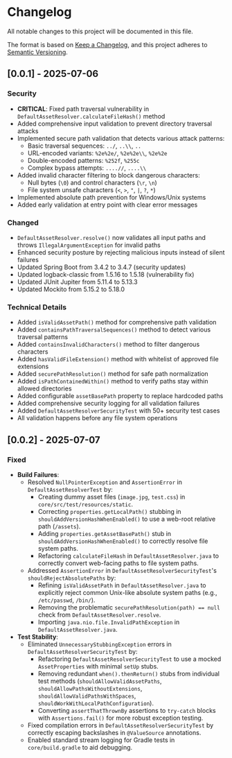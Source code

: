 # Changelog

All notable changes to this project will be documented in this file.

The format is based on [Keep a Changelog](https://keepachangelog.com/en/1.0.0/),
and this project adheres to [Semantic Versioning](https://semver.org/spec/v2.0.0.html).

## [0.0.1] - 2025-07-06

### Security
- **CRITICAL**: Fixed path traversal vulnerability in `DefaultAssetResolver.calculateFileHash()` method
- Added comprehensive input validation to prevent directory traversal attacks
- Implemented secure path validation that detects various attack patterns:
  - Basic traversal sequences: `../`, `..\\`, `..`
  - URL-encoded variants: `%2e%2e/`, `%2e%2e\\`, `%2e%2e`
  - Double-encoded patterns: `%252f`, `%255c`
  - Complex bypass attempts: `....//`, `....\\`
- Added invalid character filtering to block dangerous characters:
  - Null bytes (`\0`) and control characters (`\r`, `\n`)
  - File system unsafe characters (`<`, `>`, `"`, `|`, `?`, `*`)
- Implemented absolute path prevention for Windows/Unix systems
- Added early validation at entry point with clear error messages

### Changed
- `DefaultAssetResolver.resolve()` now validates all input paths and throws `IllegalArgumentException` for invalid paths
- Enhanced security posture by rejecting malicious inputs instead of silent failures
- Updated Spring Boot from 3.4.2 to 3.4.7 (security updates)
- Updated logback-classic from 1.5.16 to 1.5.18 (vulnerability fix)
- Updated JUnit Jupiter from 5.11.4 to 5.13.3
- Updated Mockito from 5.15.2 to 5.18.0

### Technical Details
- Added `isValidAssetPath()` method for comprehensive path validation
- Added `containsPathTraversalSequences()` method to detect various traversal patterns
- Added `containsInvalidCharacters()` method to filter dangerous characters
- Added `hasValidFileExtension()` method with whitelist of approved file extensions
- Added `securePathResolution()` method for safe path normalization
- Added `isPathContainedWithin()` method to verify paths stay within allowed directories
- Added configurable `assetBasePath` property to replace hardcoded paths
- Added comprehensive security logging for all validation failures
- Added `DefaultAssetResolverSecurityTest` with 50+ security test cases
- All validation happens before any file system operations

## [0.0.2] - 2025-07-07

### Fixed
- **Build Failures**:
    - Resolved `NullPointerException` and `AssertionError` in `DefaultAssetResolverTest` by:
        - Creating dummy asset files (`image.jpg`, `test.css`) in `core/src/test/resources/static`.
        - Correcting `properties.getLocalPath()` stubbing in `shouldAddVersionHashWhenEnabled()` to use a web-root relative path (`/assets`).
        - Adding `properties.getAssetBasePath()` stub in `shouldAddVersionHashWhenEnabled()` to correctly resolve file system paths.
        - Refactoring `calculateFileHash` in `DefaultAssetResolver.java` to correctly convert web-facing paths to file system paths.
    - Addressed `AssertionError` in `DefaultAssetResolverSecurityTest`'s `shouldRejectAbsolutePaths` by:
        - Refining `isValidAssetPath` in `DefaultAssetResolver.java` to explicitly reject common Unix-like absolute system paths (e.g., `/etc/passwd`, `/bin/`).
        - Removing the problematic `securePathResolution(path) == null` check from `DefaultAssetResolver.resolve`.
        - Importing `java.nio.file.InvalidPathException` in `DefaultAssetResolver.java`.
- **Test Stability**:
    - Eliminated `UnnecessaryStubbingException` errors in `DefaultAssetResolverSecurityTest` by:
        - Refactoring `DefaultAssetResolverSecurityTest` to use a mocked `AssetProperties` with minimal `setUp` stubs.
        - Removing redundant `when().thenReturn()` stubs from individual test methods (`shouldAllowValidAssetPaths`, `shouldAllowPathsWithoutExtensions`, `shouldAllowValidPathsWithSpaces`, `shouldWorkWithLocalPathConfiguration`).
        - Converting `assertThatThrownBy` assertions to `try-catch` blocks with `Assertions.fail()` for more robust exception testing.
    - Fixed compilation errors in `DefaultAssetResolverSecurityTest` by correctly escaping backslashes in `@ValueSource` annotations.
    - Enabled standard stream logging for Gradle tests in `core/build.gradle` to aid debugging.